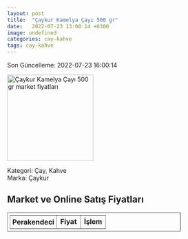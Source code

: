 ```yaml
---
layout: post
title:  "Çaykur Kamelya Çayı 500 gr"
date:   2022-07-23 13:00:14 +0300
image: undefined
categories: cay-kahve
tags: cay-kahve
---
```


Son Güncelleme: 2022-07-23 16:00:14

<img src="undefined" width="200" alt="Çaykur Kamelya Çayı 500 gr market fiyatları" />

Kategori: Çay, Kahve
<br />
Marka: Çaykur

<h2>Market ve Online Satış Fiyatları</h2>

<table border="1" style="padding: 5px;width:80%;">
  <tr>
    <td style="padding: 5px;"><strong>Perakendeci</strong></td>
    <td><strong>Fiyat</strong></td>
    <td><strong>İşlem</strong></td>
  </tr>
  
</table>
